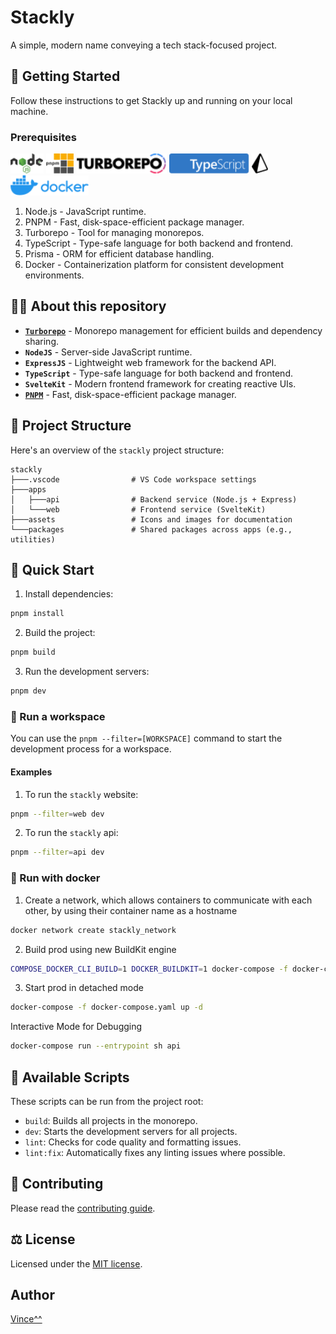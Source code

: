 # Stackly

 A simple, modern name conveying a tech stack-focused project.

## 🚀 Getting Started
 Follow these instructions to get Stackly up and running on your local machine.

### Prerequisites
 <img src="assets/icon/nodejs.svg" alt="nodeJS" height="32"/> <img src="assets/icon/pnpm.svg" alt="pnpm" height="32"/> <img src="assets/icon/turborepo.svg" alt="turborepo" height="32"/> <img src="assets/icon/typescript.svg" alt="typescript" height="32"/> <img src="assets/icon/prisma.svg" alt="prisma" height="32"/> <img src="assets/icon/docker.svg" alt="docker" height="32"/>

1. Node.js - JavaScript runtime.
2. PNPM - Fast, disk-space-efficient package manager.
3. Turborepo - Tool for managing monorepos.
4. TypeScript - Type-safe language for both backend and frontend.
5. Prisma - ORM for efficient database handling.
6. Docker - Containerization platform for consistent development environments.

## 👨‍💻 About this repository
 - [**`Turborepo`**](https://turbo.build/repo) - Monorepo management for efficient builds and dependency sharing.
 - **`NodeJS`** - Server-side JavaScript runtime.
 - **`ExpressJS`** - Lightweight web framework for the backend API.
 - **`TypeScript`** - Type-safe language for both backend and frontend.
 - **`SvelteKit`** - Modern frontend framework for creating reactive UIs.
 - [**`PNPM`**](https://pnpm.io) - Fast, disk-space-efficient package manager.

## 📂 Project Structure

Here's an overview of the `stackly` project structure:

```plaintext
stackly
├───.vscode                # VS Code workspace settings
├───apps
│   ├───api                # Backend service (Node.js + Express)
│   └───web                # Frontend service (SvelteKit)
├───assets                 # Icons and images for documentation
└───packages               # Shared packages across apps (e.g., utilities)
```

## 🏃 Quick Start

1. Install dependencies:
```bash
pnpm install
```
2. Build the project:
```bash
pnpm build
```
3. Run the development servers:
```bash
pnpm dev
```
### 🧩 Run a workspace

You can use the `pnpm --filter=[WORKSPACE]` command to start the development process for a workspace.

#### Examples

1. To run the `stackly` website:

```bash
pnpm --filter=web dev
```

2. To run the `stackly` api:

```bash
pnpm --filter=api dev
```

### 🐳 Run with docker

1. Create a network, which allows containers to communicate with each other, by using their container name as a hostname
```bash
docker network create stackly_network
```
2. Build prod using new BuildKit engine
```bash
COMPOSE_DOCKER_CLI_BUILD=1 DOCKER_BUILDKIT=1 docker-compose -f docker-compose.yaml build
```

3. Start prod in detached mode
```bash
docker-compose -f docker-compose.yaml up -d
```

Interactive Mode for Debugging

```bash
docker-compose run --entrypoint sh api
```

## 📜 Available Scripts
These scripts can be run from the project root:
 - `build`: Builds all projects in the monorepo.
 - `dev`: Starts the development servers for all projects.
 - `lint`: Checks for code quality and formatting issues.
 - `lint:fix`: Automatically fixes any linting issues where possible.

## 🤝 Contributing

Please read the [contributing guide](/CONTRIBUTING.md).

## ⚖ License

Licensed under the [MIT license](https://github.com/vani0-0/Stackly/blob/main/LICENSE).

## Author
  [Vince^^]('https://github.com/vani0-0')
